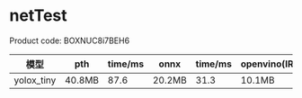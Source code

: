 # netTest

Product code: BOXNUC8i7BEH6



| 模型       | pth    | time/ms | onnx   | time/ms | openvino(IR) | time/ms | cpu% |
| ---------- | ------ | ------- | ------ | ------- | ------------ | ------- | ---- |
| yolox_tiny | 40.8MB | 87.6    | 20.2MB | 31.3    | 10.1MB       | 33.0    | 45+  |



